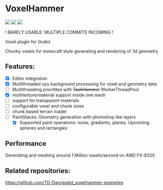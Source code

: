 # VoxelHammer

<img src="https://badgen.net/badge/Godot/v%204.2.1/blue?icon=https://godotengine.org/themes/godotengine/assets/press/icon_monochrome_dark.svg"> <img src="https://badgen.net/badge/license/MIT/blue"> <img src="https://badgen.net/badge/version/v%200.1.1/cyan">

! BARELY USABLE: MULTIPLE COMMITS INCOMING !

Voxel plugin for Godot

Chunky voxels for minecraft style generating and rendering of 3d geometry

## Features:
- [x] Editor integration
- [x] Multithreaded cpu background processing for voxel and geometry data
- [ ] Multithreading prioritites with ~~TaskHammer~~ WorkerThreadPool
- [x] multitexture/material support inside one mesh
- [ ] support for transparent materials
- [ ] configurable voxel and chunk sizes
- [ ] chunk based terrain loader
- [ ] PaintStacks: Geometry generation with photoshop like layers
  - [x] Supported paint operations: noise, gradients, planes. Upcoming: spheres and rectangles

## Performance

Generating and meshing around 1 Million voxels/second on AMD FX-8320


## Related repositories:

https://github.com/TD-Dan/godot_voxelhammer-examples
